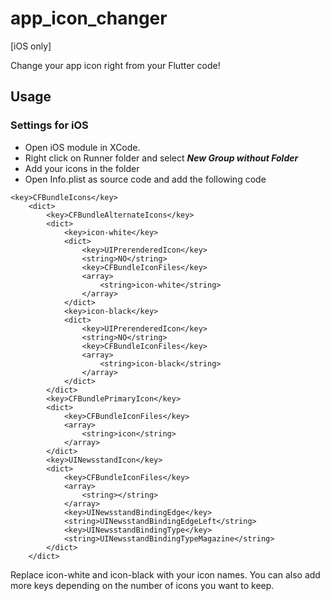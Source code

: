 # app_icon_changer
[iOS only]

Change your app icon right from your Flutter code!

## Usage

### Settings for iOS
- Open iOS module in XCode.
- Right click on Runner folder and select ***New Group without Folder***
- Add your icons in the folder
- Open Info.plist as source code and add the following code

```
<key>CFBundleIcons</key>
    <dict>
        <key>CFBundleAlternateIcons</key>
        <dict>
            <key>icon-white</key>
            <dict>
                <key>UIPrerenderedIcon</key>
                <string>NO</string>
                <key>CFBundleIconFiles</key>
                <array>
                    <string>icon-white</string>
                </array>
            </dict>
            <key>icon-black</key>
            <dict>
                <key>UIPrerenderedIcon</key>
                <string>NO</string>
                <key>CFBundleIconFiles</key>
                <array>
                    <string>icon-black</string>
                </array>
            </dict>
        </dict>
        <key>CFBundlePrimaryIcon</key>
        <dict>
            <key>CFBundleIconFiles</key>
            <array>
                <string>icon</string>
            </array>
        </dict>
        <key>UINewsstandIcon</key>
        <dict>
            <key>CFBundleIconFiles</key>
            <array>
                <string></string>
            </array>
            <key>UINewsstandBindingEdge</key>
            <string>UINewsstandBindingEdgeLeft</string>
            <key>UINewsstandBindingType</key>
            <string>UINewsstandBindingTypeMagazine</string>
        </dict>
    </dict>
```

Replace icon-white and icon-black with your icon names. You can also add more
keys depending on the number of icons you want to keep.